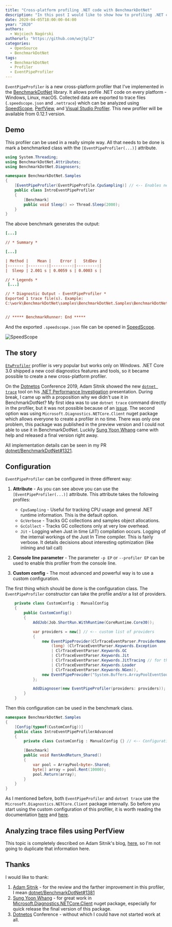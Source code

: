 ```yaml
---
title: "Cross-platform profiling .NET code with BenchmarkDotNet"
description: "In this post I would like to show how to profiling .NET code with BenchmarkDotNet"
date: 2020-04-05T18:00:00-04:00
year: "2020"
authors:
  - Wojciech Nagórski
authorurl: "https://github.com/wojtpl2"
categories:
  - OpenSource
  - BenchmarkDotNet
tags:
  - BenchmarkDotNet
  - Profiler
  - EventPipeProfiler
---
```


`EventPipeProfiler` is a new cross-platform profiler that I've implemented in the [BenchmarkDotNet](https://github.com/dotnet/BenchmarkDotNet) library. It allows profile .NET code on every platform - Windows, Linux, macOS. Collected data are exported to trace files (`.speedscope.json` and `.nettrace`) which can be analyzed using [SpeedScope](https://www.speedscope.app/), [PerfView](https://github.com/Microsoft/perfview), and [Visual Studio Profiler](https://docs.microsoft.com/en-us/visualstudio/profiling/profiling-feature-tour). This new profiler will be available from 0.12.1 version.

## Demo

This profiler can be used in a really simple way. All that needs to be done is mark a benchmarked class with the `[EventPipeProfiler(...)]` attribute.

```c#
using System.Threading;
using BenchmarkDotNet.Attributes;
using BenchmarkDotNet.Diagnosers;

namespace BenchmarkDotNet.Samples
{   
    [EventPipeProfiler(EventPipeProfile.CpuSampling)] // <-- Enables new profiler
    public class IntroEventPipeProfiler
    {
        [Benchmark]
        public void Sleep() => Thread.Sleep(2000);
    }
}
```

The above benchmark generates the output:

```ini
[...]

// * Summary *

[...]

| Method |    Mean |    Error |   StdDev |
|------- |--------:|---------:|---------:|
|  Sleep | 2.001 s | 0.0059 s | 0.0003 s |

// * Legends *
 [...]

// * Diagnostic Output - EventPipeProfiler *
Exported 1 trace file(s). Example:
C:\work\BenchmarkDotNet\samples\BenchmarkDotNet.Samples\BenchmarkDotNet.Artifacts\BenchmarkDotNet.Samples.IntroEventPipeProfiler.Sleep-20200403-234150.speedscope.json


// ***** BenchmarkRunner: End *****
```

And the exported `.speedscope.json` file can be opened in [SpeedScope](https://www.speedscope.app/).

![SpeedScope](/images/EventPipeProfiler/SpeedScope.png#mid)

## The story

[`EtwProfiler`](https://adamsitnik.com/ETW-Profiler/) profiler is very popular but works only on Windows. .NET Core 3.0 shipped a new cool diagnostics features and tools, so it became possible to create a new cross-platform profiler. 

On the [Dotnetos](https://conf.dotnetos.org/) Conference 2019, Adam Sitnik showed the new [`dotnet trace`](https://docs.microsoft.com/pl-pl/dotnet/core/diagnostics/dotnet-trace) tool on his [.NET Performance Investigation](https://www.youtube.com/watch?v=y4HV5m5GR7o) presentation. During break, I came up with a proposition why we didn't use it in BenchmarkDotNet? My first idea was to use `dotnet trace` command directly in the profiler, but it was not possible because of an [issue](https://github.com/dotnet/diagnostics/issues/645). The second option was using `Microsoft.Diagnostics.NETCore.Client` nuget package which allows everyone to create a profiler in no time. There was only one problem, this package was published in the preview version and I could not able to use it in BenchmarkDotNet. Luckily [Sung Yoon Whang](https://github.com/sywhang) came with help and released a final version right away. 

All implementation details can be seen in my PR [dotnet/BenchmarkDotNet#1321](https://github.com/dotnet/BenchmarkDotNet/pull/1321).

## Configuration

`EventPipeProfiler` can be configured in three different way:

1. **Attribute** - As you can see above you can use the `[EventPipeProfiler(...)]` attribute. This attribute takes the following profiles:
    * `CpuSampling` - Useful for tracking CPU usage and general .NET runtime information. This is the default option.
    * `GcVerbose` - Tracks GC collections and samples object allocations.
    * `GcCollect` - Tracks GC collections only at very low overhead.
    * `Jit` - Logging when Just in time (JIT) compilation occurs. Logging of the internal workings of the Just In Time compiler. This is fairly verbose. It details decisions about interesting optimization (like inlining and tail call)
 
2. **Console line parameter** - The parameter `-p EP` or `--profiler EP` can be used to enable this profiler from the console line. 

3. **Custom config** - The most advanced and powerful way is to use a custom configuration. 
    
The first thing which should be done is the configuration class. The `EventPipeProfiler` constructor can take the profile and/or a list of providers.   
 
```c#
    private class CustomConfig : ManualConfig
    {
        public CustomConfig()
        {
            AddJob(Job.ShortRun.WithRuntime(CoreRuntime.Core30));

            var providers = new[] // <-- custom list of providers
            {
                new EventPipeProvider(ClrTraceEventParser.ProviderName, EventLevel.Verbose,
                    (long) (ClrTraceEventParser.Keywords.Exception
                    | ClrTraceEventParser.Keywords.GC
                    | ClrTraceEventParser.Keywords.Jit
                    | ClrTraceEventParser.Keywords.JitTracing // for the inlining events
                    | ClrTraceEventParser.Keywords.Loader
                    | ClrTraceEventParser.Keywords.NGen)),
                new EventPipeProvider("System.Buffers.ArrayPoolEventSource", EventLevel.Informational, long.MaxValue),
            };

            AddDiagnoser(new EventPipeProfiler(providers: providers));  //<-- Adds new profiler
        }
    }
```   

Then this configuration can be used in the benchmark class.
    
```c#  
namespace BenchmarkDotNet.Samples
{
    [Config(typeof(CustomConfig))]
    public class IntroEventPipeProfilerAdvanced
    {
        private class CustomConfig : ManualConfig {} // <-- Configuration class

        [Benchmark]
        public void RentAndReturn_Shared()
        {
            var pool = ArrayPool<byte>.Shared;
            byte[] array = pool.Rent(10000);
            pool.Return(array);
        }
    }
}
```

As I mentioned before, both `EventPipeProfiler` and `dotnet trace` use the `Microsoft.Diagnostics.NETCore.Client` package internally. So before you start using the custom configuration of this profiler, it is worth reading the documentation [here](https://github.com/dotnet/diagnostics/blob/master/documentation/dotnet-trace-instructions.md) and [here](https://docs.microsoft.com/en-us/dotnet/core/diagnostics/dotnet-trace#dotnet-trace-collect).   

## Analyzing trace files using PerfView

This topic is completely described on Adam Sitnik's blog, [here](https://adamsitnik.com/ETW-Profiler/#using-perfview-to-work-with-trace-files), so I'm not going to duplicate that information here.

## Thanks

I would like to thank:

1. [Adam Sitnik](https://adamsitnik.com/) - for the review and the farther improvement in this profiler, I mean [dotnet/BenchmarkDotNet#1381](https://github.com/dotnet/BenchmarkDotNet/pull/1381)
2. [Sung Yoon Whang](https://github.com/sywhang) - for great work in [Microsoft.Diagnostics.NETCore.Client](https://www.nuget.org/packages/Microsoft.Diagnostics.NETCore.Client) nuget package, especially for quick release the final version of this package.
3. [Dotnetos](https://conf.dotnetos.org/) Conference - without which I could have not started work at all.

